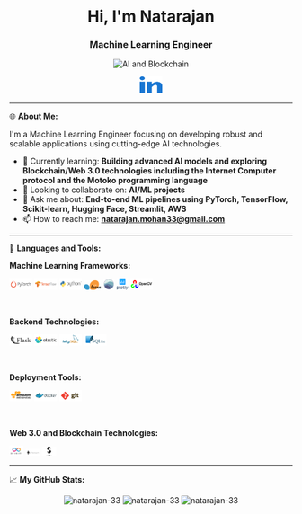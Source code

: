 <h1 align="center">Hi, I'm Natarajan</h1>
<h3 align="center">Machine Learning Engineer</h3>

<p align="center">
  <img src="https://drive.google.com/uc?export=view&id=15LtlM2M83QaWlYvXxH9Oy72phbMEBbPq" alt="AI and Blockchain" width="300"/>
</p>
<p align="center">
  <a href="https://www.linkedin.com/in/natarajan-mohankumar/" target="_blank"><img src="logos\linked-in-alt.svg" alt="LinkedIn" height="30" width="40" /></a>
</p>

---

🌐 **About Me:**

I'm a Machine Learning Engineer focusing on developing robust and scalable applications using cutting-edge AI technologies.

- 🌱 Currently learning: **Building advanced AI models and exploring Blockchain/Web 3.0 technologies including the Internet Computer protocol and the Motoko programming language**
- 👯 Looking to collaborate on: **AI/ML projects**
- 💬 Ask me about: **End-to-end ML pipelines using PyTorch, TensorFlow, Scikit-learn, Hugging Face, Streamlit, AWS**
- 📫 How to reach me: **natarajan.mohan33@gmail.com**

---

🔧 **Languages and Tools:**

**Machine Learning Frameworks:**

<p align="left">
  <code><img width="8%" src="logos/pytorch-ar21.svg"></code>
  <code><img width="8%" src="logos/tensorflow-ar21.svg"></code>
  <code><img width="8%" src="logos/python-ar21.svg"></code>
  <code><img width="6%" src="logos\Scikit_learn_logo_small.svg"></code>
  <code><img width="4%" src="logos/logo-mark-lightbg.svg"></code>
  <code><img width="4%" src="logos\plotly-official.svg"></code>
  <code><img width="8%" src="logos/opencv-ar21.svg"></code>
</p>
<br/>

**Backend Technologies:**

<p align="left">
  <code><img width="8%" src="logos/pocoo_flask-ar21.svg"></code>
  <code><img width="8%" src="logos/elastic-ar21.svg"></code>
  <code><img width="8%" src="logos/mysql-ar21.svg"></code>
  <code><img width="8%" src="logos/sqlite-ar21.svg"></code>
</p>
<br/>

**Deployment Tools:**

<p align="left">
  <code><img width="8%" src="logos/amazon_aws-ar21.svg"></code>
  <code><img width="8%" src="logos/docker-ar21.svg"></code>
  <code><img width="8%" src="logos\git-scm-ar21.svg"></code>
</p>
<br/>

**Web 3.0 and Blockchain Technologies:**

<p align="left">
  <code><img width="5%" src="logos\internet-computer-icp-dfinity.jpg"></code>
  <code><img width="5%" src="logos/ethereum-ar21.svg"></code>
  <code><img width="5%" src="logos\solidity.png"></code>
</p>

---

📈 **My GitHub Stats:**

<p align="center">
  <img src="https://github-readme-stats.vercel.app/api/top-langs?username=natarajan-33&show_icons=true&locale=en&layout=compact" alt="natarajan-33" />
  <img src="https://github-readme-stats.vercel.app/api?username=natarajan-33&show_icons=true&locale=en" alt="natarajan-33" />
  <img src="https://github-readme-streak-stats.herokuapp.com/?user=natarajan-33&" alt="natarajan-33" />
</p>
